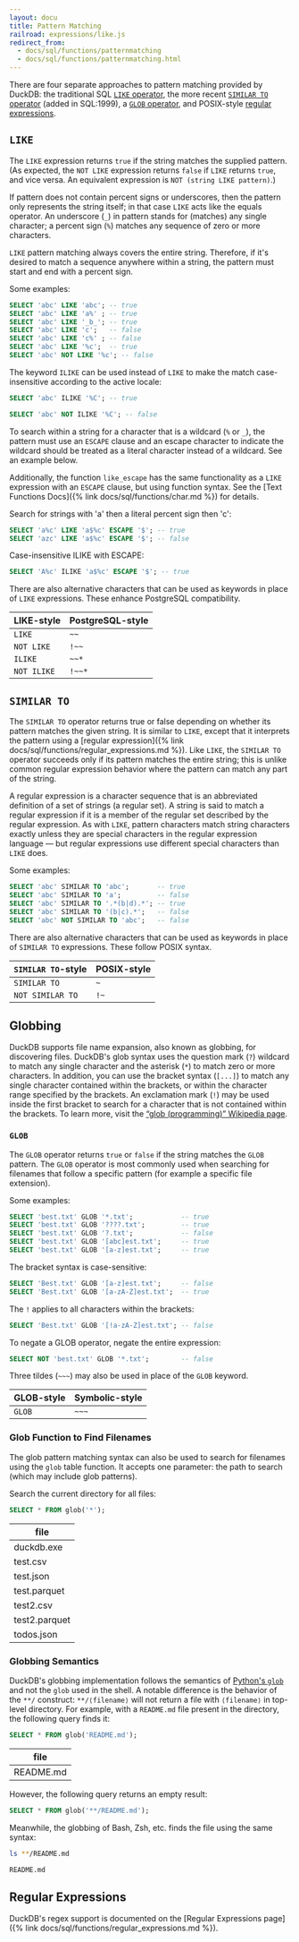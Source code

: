 ```yaml
---
layout: docu
title: Pattern Matching
railroad: expressions/like.js
redirect_from:
  - docs/sql/functions/patternmatching
  - docs/sql/functions/patternmatching.html
---
```


There are four separate approaches to pattern matching provided by DuckDB:
the traditional SQL [`LIKE` operator](#like),
the more recent [`SIMILAR TO` operator](#similar-to) (added in SQL:1999),
a [`GLOB` operator](#glob),
and POSIX-style [regular expressions](#regular-expressions).

## `LIKE`

<div id="rrdiagram1"></div>

The `LIKE` expression returns `true` if the string matches the supplied pattern. (As expected, the `NOT LIKE` expression returns `false` if `LIKE` returns `true`, and vice versa. An equivalent expression is `NOT (string LIKE pattern)`.)

If pattern does not contain percent signs or underscores, then the pattern only represents the string itself; in that case `LIKE` acts like the equals operator. An underscore (`_`) in pattern stands for (matches) any single character; a percent sign (`%`) matches any sequence of zero or more characters.

`LIKE` pattern matching always covers the entire string. Therefore, if it's desired to match a sequence anywhere within a string, the pattern must start and end with a percent sign.

Some examples:

```sql
SELECT 'abc' LIKE 'abc'; -- true
SELECT 'abc' LIKE 'a%' ; -- true
SELECT 'abc' LIKE '_b_'; -- true
SELECT 'abc' LIKE 'c';   -- false
SELECT 'abc' LIKE 'c%' ; -- false
SELECT 'abc' LIKE '%c';  -- true
SELECT 'abc' NOT LIKE '%c'; -- false
```

The keyword `ILIKE` can be used instead of `LIKE` to make the match case-insensitive according to the active locale:

```sql
SELECT 'abc' ILIKE '%C'; -- true
```

```sql
SELECT 'abc' NOT ILIKE '%C'; -- false
```

To search within a string for a character that is a wildcard (`%` or `_`), the pattern must use an `ESCAPE` clause and an escape character to indicate the wildcard should be treated as a literal character instead of a wildcard. See an example below.

Additionally, the function `like_escape` has the same functionality as a `LIKE` expression with an `ESCAPE` clause, but using function syntax. See the [Text Functions Docs]({% link docs/sql/functions/char.md %}) for details.

Search for strings with 'a' then a literal percent sign then 'c':

```sql
SELECT 'a%c' LIKE 'a$%c' ESCAPE '$'; -- true
SELECT 'azc' LIKE 'a$%c' ESCAPE '$'; -- false
```

Case-insensitive ILIKE with ESCAPE:

```sql
SELECT 'A%c' ILIKE 'a$%c' ESCAPE '$'; -- true
```

There are also alternative characters that can be used as keywords in place of `LIKE` expressions. These enhance PostgreSQL compatibility.

<div class="narrow_table"></div>

| LIKE-style | PostgreSQL-style |
|:---|:---|
| `LIKE` | `~~` |
| `NOT LIKE` | `!~~` |
| `ILIKE` | `~~*` |
| `NOT ILIKE` | `!~~*` |

## `SIMILAR TO`

<div id="rrdiagram2"></div>

The `SIMILAR TO` operator returns true or false depending on whether its pattern matches the given string. It is similar to `LIKE`, except that it interprets the pattern using a [regular expression]({% link docs/sql/functions/regular_expressions.md %}). Like `LIKE`, the `SIMILAR TO` operator succeeds only if its pattern matches the entire string; this is unlike common regular expression behavior where the pattern can match any part of the string.

A regular expression is a character sequence that is an abbreviated definition of a set of strings (a regular set). A string is said to match a regular expression if it is a member of the regular set described by the regular expression. As with `LIKE`, pattern characters match string characters exactly unless they are special characters in the regular expression language — but regular expressions use different special characters than `LIKE` does.

Some examples:

```sql
SELECT 'abc' SIMILAR TO 'abc';       -- true
SELECT 'abc' SIMILAR TO 'a';         -- false
SELECT 'abc' SIMILAR TO '.*(b|d).*'; -- true
SELECT 'abc' SIMILAR TO '(b|c).*';   -- false
SELECT 'abc' NOT SIMILAR TO 'abc';   -- false
```

There are also alternative characters that can be used as keywords in place of `SIMILAR TO` expressions. These follow POSIX syntax.

<div class="narrow_table"></div>

| `SIMILAR TO`-style | POSIX-style |
|:---|:---|
| `SIMILAR TO` | `~` |
| `NOT SIMILAR TO` | `!~` |

## Globbing

DuckDB supports file name expansion, also known as globbing, for discovering files.
DuckDB's glob syntax uses the question mark (`?`) wildcard to match any single character and the asterisk (`*`) to match zero or more characters.
In addition, you can use the bracket syntax (`[...]`) to match any single character contained within the brackets, or within the character range specified by the brackets. An exclamation mark (`!`) may be used inside the first bracket to search for a character that is not contained within the brackets.
To learn more, visit the [“glob (programming)” Wikipedia page](https://en.wikipedia.org/wiki/Glob_(programming)).

### `GLOB`

<div id="rrdiagram3"></div>

The `GLOB` operator returns `true` or `false` if the string matches the `GLOB` pattern. The `GLOB` operator is most commonly used when searching for filenames that follow a specific pattern (for example a specific file extension).

Some examples:

```sql
SELECT 'best.txt' GLOB '*.txt';            -- true
SELECT 'best.txt' GLOB '????.txt';         -- true
SELECT 'best.txt' GLOB '?.txt';            -- false
SELECT 'best.txt' GLOB '[abc]est.txt';     -- true
SELECT 'best.txt' GLOB '[a-z]est.txt';     -- true
```

The bracket syntax is case-sensitive:

```sql
SELECT 'Best.txt' GLOB '[a-z]est.txt';     -- false
SELECT 'Best.txt' GLOB '[a-zA-Z]est.txt';  -- true
```

The `!` applies to all characters within the brackets:

```sql
SELECT 'Best.txt' GLOB '[!a-zA-Z]est.txt'; -- false
```

To negate a GLOB operator, negate the entire expression:

```sql
SELECT NOT 'best.txt' GLOB '*.txt';        -- false
```

Three tildes (`~~~`) may also be used in place of the `GLOB` keyword.

<div class="narrow_table"></div>

| GLOB-style | Symbolic-style |
|:---|:---|
| `GLOB` | `~~~` |

### Glob Function to Find Filenames

The glob pattern matching syntax can also be used to search for filenames using the `glob` table function.
It accepts one parameter: the path to search (which may include glob patterns).

Search the current directory for all files:

```sql
SELECT * FROM glob('*');
```

<div class="narrow_table monospace_table"></div>

|     file      |
|---------------|
| duckdb.exe    |
| test.csv      |
| test.json     |
| test.parquet  |
| test2.csv     |
| test2.parquet |
| todos.json    |

### Globbing Semantics

DuckDB's globbing implementation follows the semantics of [Python's `glob`](https://docs.python.org/3/library/glob.html) and not the `glob` used in the shell.
A notable difference is the behavior of the `**/` construct: `**/⟨filename⟩` will not return a file with `⟨filename⟩` in top-level directory.
For example, with a `README.md` file present in the directory, the following query finds it:

```sql
SELECT * FROM glob('README.md');
```

<div class="narrow_table monospace_table"></div>

|   file    |
|-----------|
| README.md |

However, the following query returns an empty result:

```sql
SELECT * FROM glob('**/README.md');
```

Meanwhile, the globbing of Bash, Zsh, etc. finds the file using the same syntax:

```bash
ls **/README.md
```

```text
README.md
```

## Regular Expressions

DuckDB's regex support is documented on the [Regular Expressions page]({% link docs/sql/functions/regular_expressions.md %}).
